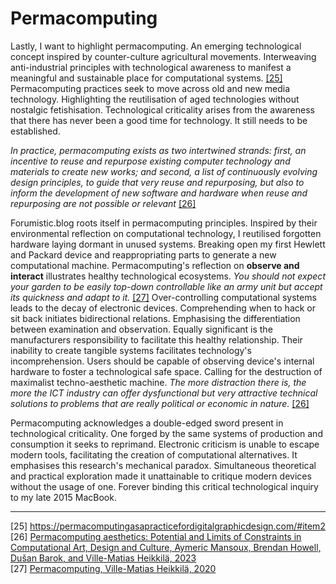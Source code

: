 # Permacomputing

Lastly, I want to highlight permacomputing. An emerging technological concept inspired by counter-culture agricultural movements. Interweaving anti-industrial principles with technological awareness to manifest a meaningful and sustainable place for computational systems. <a href="https://permacomputingasapracticefordigitalgraphicdesign.com/#item2 " target="_blank">[25]</a> Permacomputing practices seek to move across old and new media technology. Highlighting the reutilisation of aged technologies without nostalgic fetishisation. Technological criticality arises from the awareness that there has never been a good time for technology. It still needs to be established. 



*In practice, permacomputing exists as two intertwined strands: first, an incentive to reuse and repurpose existing computer technology and materials to create new works; and second, a list of continuously evolving design principles, to guide that very reuse and repurposing, but also to inform the development of new software and hardware when reuse and repurposing are not possible or relevant* <a href="https://monoskop.org/Permacomputing_Aesthetics" target="_blank">[26]</a>



Forumistic.blog roots itself in permacomputing principles. Inspired by their environmental reflection on computational technology, I reutilised forgotten hardware laying dormant in unused systems. Breaking open my first Hewlett and Packard device and reappropriating parts to generate a new computational machine. Permacomputing's reflection on **observe and interact** illustrates healthy technological ecosystems. *You should not expect your garden to be easily top-down controllable like an army unit but accept its quickness and adapt to it.* <a href="http://viznut.fi/texts-en/permacomputing.html" target="_blank">[27]</a> Over-controlling computational systems leads to the decay of electronic devices. Comprehending when to hack or sit back initiates bidirectional relations. Emphasising the differentiation between examination and observation. Equally significant is the manufacturers responsibility to facilitate this healthy relationship. Their inability to create tangible systems facilitates technology's incomprehension. Users should be capable of observing device's internal hardware to foster a technological safe space. Calling for the destruction of maximalist techno-aesthetic machine.
*The more distraction there is, the more the ICT industry can offer dysfunctional but very attractive technical solutions to problems that are really political or economic in nature.*  <a href="https://monoskop.org/Permacomputing_Aesthetics" target="_blank">[26]</a>


Permacomputing acknowledges a double-edged sword present in technological criticality. One forged by the same systems of production and consumption it seeks to reprimand. Electronic criticism is unable to escape modern tools, facilitating the creation of computational alternatives. It emphasises this research's mechanical paradox. Simultaneous theoretical and practical exploration made it unattainable to critique modern devices without the usage of one. Forever binding this critical technological inquiry to my late 2015 MacBook. 

---
[25] <a href="https://permacomputingasapracticefordigitalgraphicdesign.com/#item2" target="_blank">https://permacomputingasapracticefordigitalgraphicdesign.com/#item2</a> <br>
[26] <a href="https://monoskop.org/Permacomputing_Aesthetics " target="_blank">Permacomputing aesthetics: Potential and Limits of Constraints in Computational Art, Design and Culture, Aymeric Mansoux, Brendan Howell, Dušan Barok, and Ville-Matias Heikkilä, 2023 </a> <br>
[27] <a href="http://viznut.fi/texts-en/permacomputing.html" target="_blank">Permacomputing, Ville-Matias Heikkilä, 2020</a> 
